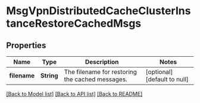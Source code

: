 # MsgVpnDistributedCacheClusterInstanceRestoreCachedMsgs

## Properties
Name | Type | Description | Notes
------------ | ------------- | ------------- | -------------
**filename** | **String** | The filename for restoring the cached messages. | [optional] [default to null]

[[Back to Model list]](../README.md#documentation-for-models) [[Back to API list]](../README.md#documentation-for-api-endpoints) [[Back to README]](../README.md)


